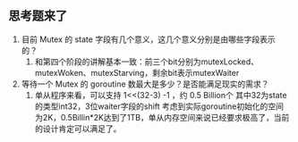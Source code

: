 ## 思考题来了
1. 目前 Mutex 的 state 字段有几个意义，这几个意义分别是由哪些字段表示的？
   1. 和第四个阶段的讲解基本一致：前三个bit分别为mutexLocked、mutexWoken、mutexStarving，剩余bit表示mutexWaiter
2. 等待一个 Mutex 的 goroutine 数最大是多少？是否能满足现实的需求？
   1. 单从程序来看，可以支持 1<<(32-3) -1 ，约 0.5 Billion个
    其中32为state的类型int32，3位waiter字段的shift
考虑到实际goroutine初始化的空间为2K，0.5Billin*2K达到了1TB，单从内存空间来说已经要求极高了，当前的设计肯定可以满足了。